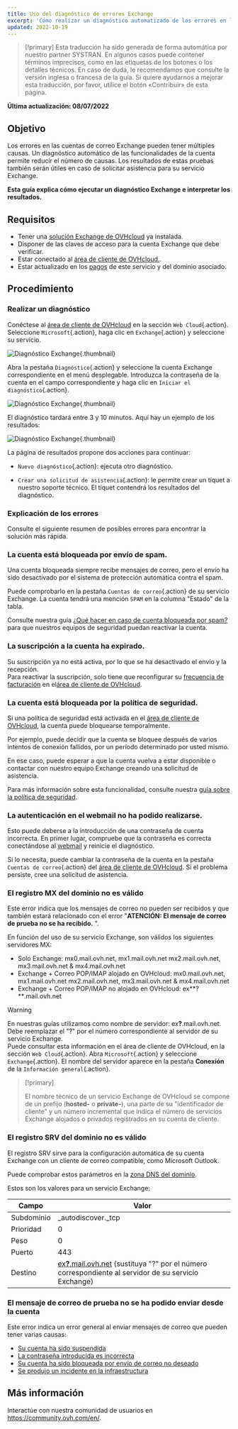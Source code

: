 ```yaml
---
title: Uso del diagnóstico de errores Exchange
excerpt: 'Cómo realizar un diagnóstico automatizado de los errores en las cuentas Exchange'
updated: 2022-10-19
---
```


> [!primary]
> Esta traducción ha sido generada de forma automática por nuestro partner SYSTRAN. En algunos casos puede contener términos imprecisos, como en las etiquetas de los botones o los detalles técnicos. En caso de duda, le recomendamos que consulte la versión inglesa o francesa de la guía. Si quiere ayudarnos a mejorar esta traducción, por favor, utilice el botón «Contribuir» de esta página.
>

**Última actualización: 08/07/2022**

## Objetivo

Los errores en las cuentas de correo Exchange pueden tener múltiples causas. Un diagnóstico automático de las funcionalidades de la cuenta permite reducir el número de causas. Los resultados de estas pruebas también serán útiles en caso de solicitar asistencia para su servicio Exchange.

**Esta guía explica cómo ejecutar un diagnóstico Exchange e interpretar los resultados.**

## Requisitos

- Tener una [solución Exchange de OVHcloud](https://www.ovhcloud.com/es-es/emails/hosted-exchange/) ya instalada.
- Disponer de las claves de acceso para la cuenta Exchange que debe verificar.
- Estar conectado al [área de cliente de OVHcloud.](https://www.ovh.com/auth/?action=gotomanager&from=https://www.ovh.es/&ovhSubsidiary=es).
- Estar actualizado en los [pagos](/pages/account/billing/invoice_management#pay-bills) de este servicio y del dominio asociado.

## Procedimiento

### Realizar un diagnóstico

Conéctese al [área de cliente de OVHcloud](https://www.ovh.com/auth/?action=gotomanager&from=https://www.ovh.es/&ovhSubsidiary=es) en la sección `Web Cloud`{.action}. Seleccione `Microsoft`{.action}, haga clic en `Exchange`{.action} y seleccione su servicio.

![Diagnóstico Exchange](images/img_4450.png){.thumbnail}

Abra la pestaña `Diagnóstico`{.action} y seleccione la cuenta Exchange correspondiente en el menú desplegable. Introduzca la contraseña de la cuenta en el campo correspondiente y haga clic en `Iniciar el diagnóstico`{.action}.

![Diagnóstico Exchange](images/img_4451.png){.thumbnail}

El diagnóstico tardará entre 3 y 10 minutos. Aquí hay un ejemplo de los resultados:

![Diagnóstico Exchange](images/img_4471.png){.thumbnail}

La página de resultados propone dos acciones para continuar:

- `Nuevo diagnóstico`{.action}: ejecuta otro diagnóstico.

- `Crear una solicitud de asistencia`{.action}: le permite crear un tíquet a nuestro soporte técnico. El tíquet contendrá los resultados del diagnóstico.

### Explicación de los errores

Consulte el siguiente resumen de posibles errores para encontrar la solución más rápida.

### La cuenta está bloqueada por envío de spam. <a name="blocked"></a>

Una cuenta bloqueada siempre recibe mensajes de correo, pero el envío ha sido desactivado por el sistema de protección automática contra el spam.

Puede comprobarlo en la pestaña `Cuentas de correo`{.action} de su servicio Exchange. La cuenta tendrá una mención `SPAM` en la columna "Estado" de la tabla.

Consulte nuestra guía ¿[Qué hacer en caso de cuenta bloqueada por spam?](/pages/web/microsoft-collaborative-solutions/locked_for_spam) para que nuestros equipos de seguridad puedan reactivar la cuenta.

### La suscripción a la cuenta ha expirado. <a name="expired"></a>

Su suscripción ya no está activa, por lo que se ha desactivado el envío y la recepción.<br>
Para reactivar la suscripción, solo tiene que reconfigurar su [frecuencia de facturación](/pages/web/microsoft-collaborative-solutions/manage_billing_exchange#periodicity) en el[área de cliente de OVHcloud](https://www.ovh.com/auth/?action=gotomanager&from=https://www.ovh.es/&ovhSubsidiary=es).

### La cuenta está bloqueada por la política de seguridad.

Si una política de seguridad está activada en el [área de cliente de OVHcloud](https://www.ovh.com/auth/?action=gotomanager&from=https://www.ovh.es/&ovhSubsidiary=es), la cuenta puede bloquearse temporalmente.

Por ejemplo, puede decidir que la cuenta se bloquee después de varios intentos de conexión fallidos, por un período determinado por usted mismo.

En ese caso, puede esperar a que la cuenta vuelva a estar disponible o contactar con nuestro equipo Exchange creando una solicitud de asistencia.

Para más información sobre esta funcionalidad, consulte nuestra [guía sobre la política de seguridad](/pages/web/microsoft-collaborative-solutions/exchange_security_policy).

### La autenticación en el webmail no ha podido realizarse. <a name="password"></a>

Esto puede deberse a la introducción de una contraseña de cuenta incorrecta. En primer lugar, compruebe que la contraseña es correcta conectándose al [webmail](/pages/web/microsoft-collaborative-solutions/owa_user_guide) y reinicie el diagnóstico.

Si lo necesita, puede cambiar la contraseña de la cuenta en la pestaña `Cuentas de correo`{.action} del [área de cliente de OVHcloud](https://www.ovh.com/auth/?action=gotomanager&from=https://www.ovh.es/&ovhSubsidiary=es). Si el problema persiste, cree una solicitud de asistencia.

### El registro MX del dominio no es válido

Este error indica que los mensajes de correo no pueden ser recibidos y que también estará relacionado con el error "**ATENCIÓN: El mensaje de correo de prueba no se ha recibido.** ".

En función del uso de su servicio Exchange, son válidos los siguientes servidores MX:

- Solo Exchange: mx0.mail.ovh.net, mx1.mail.ovh.net mx2.mail.ovh.net, mx3.mail.ovh.net & mx4.mail.ovh.net
- Exchange + Correo POP/IMAP alojado en OVHcloud: mx0.mail.ovh.net, mx1.mail.ovh.net mx2.mail.ovh.net, mx3.mail.ovh.net & mx4.mail.ovh.net
- Exchange + Correo POP/IMAP no alojado en OVHcloud: ex\*\*?**.mail.ovh.net

<a name="hostname"></a>

> [!warning]
> En nuestras guías utilizamos como nombre de servidor: ex<b>?</b>.mail.ovh.net. Debe reemplazar el "?" por el número correspondiente al servidor de su servicio Exchange.<br>
> Puede consultar esta información en el área de cliente de OVHcloud, en la sección `Web Cloud`{.action}. Abra `Microsoft`{.action} y seleccione `Exchange`{.action}. El nombre del servidor aparece en la pestaña **Conexión** de la `Información general`{.action}.
>

> [!primary]
>
> El nombre técnico de un servicio Exchange de OVHcloud se compone de un prefijo (**hosted-** o **private-**), una parte de su "identificador de cliente" y un número incremental que indica el número de servicios Exchange alojados o privados registrados en su cuenta de cliente.
>

### El registro SRV del dominio no es válido

El registro SRV sirve para la configuración automática de su cuenta Exchange con un cliente de correo compatible, como Microsoft Outlook.

Puede comprobar estos parámetros en la [zona DNS del dominio](/pages/web/domains/dns_zone_edit).

Estos son los valores para un servicio Exchange:

Campo | Valor
------------ | -------------
Subdominio | _autodiscover._tcp
Prioridad | 0
Peso | 0
Puerto | 443
Destino | [ex<b>?</b>.mail.ovh.net](#hostname) (sustituya "?" por el número correspondiente al servidor de su servicio Exchange)

### El mensaje de correo de prueba no se ha podido enviar desde la cuenta

Este error indica un error general al enviar mensajes de correo que pueden tener varias causas:

- [Su cuenta ha sido suspendida](#expired)
- [La contraseña introducida es incorrecta](#password)
- [Su cuenta ha sido bloqueada por envío de correo no deseado](#blocked)
- [Se produjo un incidente en la infraestructura](https://web-cloud.status-ovhcloud.com/)

## Más información

Interactúe con nuestra comunidad de usuarios en <https://community.ovh.com/en/>.
